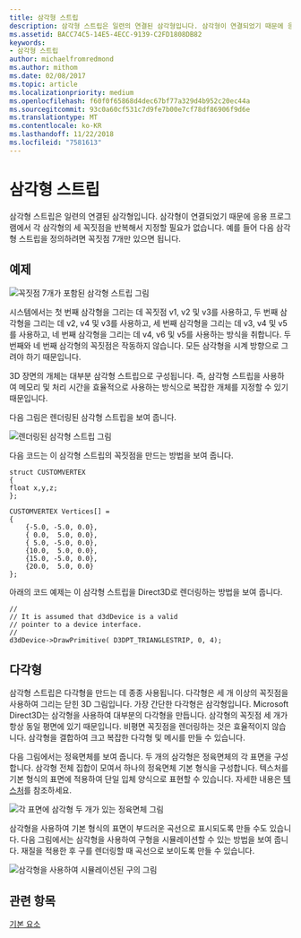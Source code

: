 ```yaml
---
title: 삼각형 스트립
description: 삼각형 스트립은 일련의 연결된 삼각형입니다. 삼각형이 연결되었기 때문에 응용 프로그램에서 각 삼각형의 세 꼭짓점을 반복해서 지정할 필요가 없습니다.
ms.assetid: BACC74C5-14E5-4ECC-9139-C2FD1808DB82
keywords:
- 삼각형 스트립
author: michaelfromredmond
ms.author: mithom
ms.date: 02/08/2017
ms.topic: article
ms.localizationpriority: medium
ms.openlocfilehash: f60f0f65868d4dec67bf77a329d4b952c20ec44a
ms.sourcegitcommit: 93c0a60cf531c7d9fe7b00e7cf78df86906f9d6e
ms.translationtype: MT
ms.contentlocale: ko-KR
ms.lasthandoff: 11/22/2018
ms.locfileid: "7581613"
---
```

# <a name="triangle-strips"></a>삼각형 스트립


삼각형 스트립은 일련의 연결된 삼각형입니다. 삼각형이 연결되었기 때문에 응용 프로그램에서 각 삼각형의 세 꼭짓점을 반복해서 지정할 필요가 없습니다. 예를 들어 다음 삼각형 스트립을 정의하려면 꼭짓점 7개만 있으면 됩니다.

## <a name="span-idexamplespanspan-idexamplespanspan-idexamplespanexample"></a><span id="Example"></span><span id="example"></span><span id="EXAMPLE"></span>예제


![꼭짓점 7개가 포함된 삼각형 스트립 그림](images/tristrip.png)

시스템에서는 첫 번째 삼각형을 그리는 데 꼭짓점 v1, v2 및 v3를 사용하고, 두 번째 삼각형을 그리는 데 v2, v4 및 v3를 사용하고, 세 번째 삼각형을 그리는 데 v3, v4 및 v5를 사용하고, 네 번째 삼각형을 그리는 데 v4, v6 및 v5를 사용하는 방식을 취합니다. 두 번째와 네 번째 삼각형의 꼭짓점은 작동하지 않습니다. 모든 삼각형을 시계 방향으로 그려야 하기 때문입니다.

3D 장면의 개체는 대부분 삼각형 스트립으로 구성됩니다. 즉, 삼각형 스트립을 사용하여 메모리 및 처리 시간을 효율적으로 사용하는 방식으로 복잡한 개체를 지정할 수 있기 때문입니다.

다음 그림은 렌더링된 삼각형 스트립을 보여 줍니다.

![렌더링된 삼각형 스트립 그림](images/tstrip2.png)

다음 코드는 이 삼각형 스트립의 꼭짓점을 만드는 방법을 보여 줍니다.

```
struct CUSTOMVERTEX
{
float x,y,z;
};

CUSTOMVERTEX Vertices[] = 
{
    {-5.0, -5.0, 0.0},
    { 0.0,  5.0, 0.0},
    { 5.0, -5.0, 0.0},
    {10.0,  5.0, 0.0},
    {15.0, -5.0, 0.0},
    {20.0,  5.0, 0.0}
};
```

아래의 코드 예제는 이 삼각형 스트립을 Direct3D로 렌더링하는 방법을 보여 줍니다.

```
//
// It is assumed that d3dDevice is a valid
// pointer to a device interface.
//
d3dDevice->DrawPrimitive( D3DPT_TRIANGLESTRIP, 0, 4);
```

## <a name="span-idpolygonsspanspan-idpolygonsspanspan-idpolygonsspanpolygons"></a><span id="Polygons"></span><span id="polygons"></span><span id="POLYGONS"></span>다각형


삼각형 스트립은 다각형을 만드는 데 종종 사용됩니다. 다각형은 세 개 이상의 꼭짓점을 사용하여 그리는 닫힌 3D 그림입니다. 가장 간단한 다각형은 삼각형입니다. Microsoft Direct3D는 삼각형을 사용하여 대부분의 다각형을 만듭니다. 삼각형의 꼭짓점 세 개가 항상 동일 평면에 있기 때문입니다. 비평면 꼭짓점을 렌더링하는 것은 효율적이지 않습니다. 삼각형을 결합하여 크고 복잡한 다각형 및 메시를 만들 수 있습니다.

다음 그림에서는 정육면체를 보여 줍니다. 두 개의 삼각형은 정육면체의 각 표면을 구성합니다. 삼각형 전체 집합이 모여서 하나의 정육면체 기본 형식을 구성합니다. 텍스처를 기본 형식의 표면에 적용하여 단일 입체 양식으로 표현할 수 있습니다. 자세한 내용은 [텍스처](textures.md)를 참조하세요.

![각 표면에 삼각형 두 개가 있는 정육면체 그림](images/cube3d.png)

삼각형을 사용하여 기본 형식의 표면이 부드러운 곡선으로 표시되도록 만들 수도 있습니다. 다음 그림에서는 삼각형을 사용하여 구형을 시뮬레이션할 수 있는 방법을 보여 줍니다. 재질을 적용한 후 구를 렌더링할 때 곡선으로 보이도록 만들 수 있습니다.

![삼각형을 사용하여 시뮬레이션된 구의 그림](images/sphere3d.png)

## <a name="span-idrelated-topicsspanrelated-topics"></a><span id="related-topics"></span>관련 항목


[기본 요소](primitives.md)

 

 




